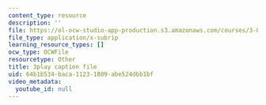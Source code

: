 ```yaml
---
content_type: resource
description: ''
file: https://ol-ocw-studio-app-production.s3.amazonaws.com/courses/3-091-introduction-to-solid-state-chemistry-fall-2018/64b1b534baca11231809abe524dbb1bf_rkFY8WB8tfs.srt
file_type: application/x-subrip
learning_resource_types: []
ocw_type: OCWFile
resourcetype: Other
title: 3play caption file
uid: 64b1b534-baca-1123-1809-abe524dbb1bf
video_metadata:
  youtube_id: null
---
```

